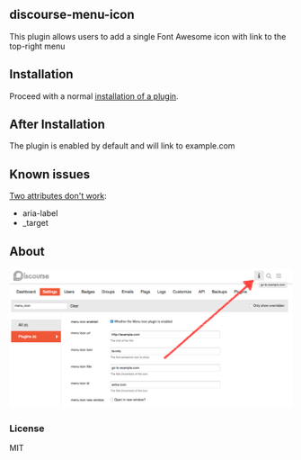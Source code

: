 ## discourse-menu-icon

This plugin allows users to add a single Font Awesome icon with link to the top-right menu

## Installation

Proceed with a normal [installation of a plugin](https://meta.discourse.org/t/install-a-plugin/19157).

## After Installation

The plugin is enabled by default and will link to example.com

## Known issues
[Two attributes don't work](https://meta.discourse.org/t/widget-helper-stripping-attributes/68014):
 - aria-label
 - _target

## About

![Screenshot](screenshot.png)



### License

MIT
